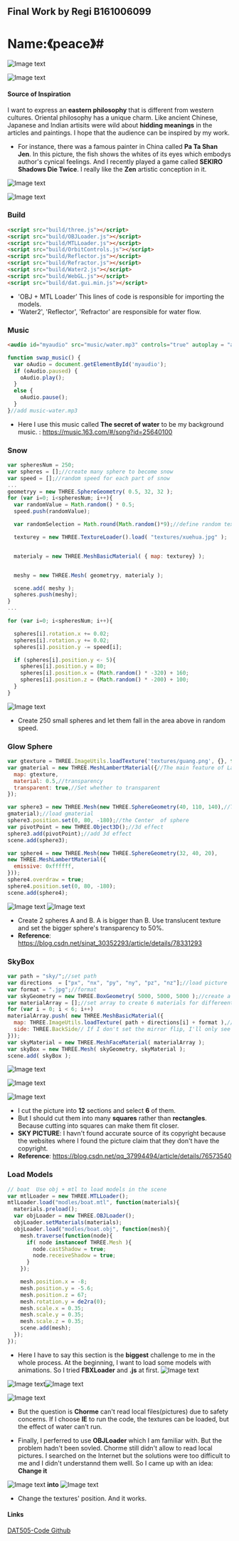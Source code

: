 ## Final Work by Regi B161006099 ##
# Name:《peace》#

![Image text](https://github.com/kevenie/DAT505-Code/blob/master/Qingyuan%20Xu%20-%20DAT505%20-%20Assignment/textures/pictures/final.jpg)

![Image text](https://github.com/kevenie/DAT505-Code/blob/master/Qingyuan%20Xu%20-%20DAT505%20-%20Assignment/textures/pictures/2.png)
#### Source of Inspiration ####

I want to express an **eastern philosophy** that is different from western cultures.
Oriental philosophy has a unique charm. Like ancient Chinese, Japanese and Indian artisits were wild about **hidding meanings** in the articles and paintings. I hope that the audience can be inspired by my work.
* For instance, there was a famous painter in China called **Pa Ta Shan Jen**. In this picture, the fish shows the whites of its eyes which embodys author's cynical feelings. And I recently played a game called **SEKIRO Shadows Die Twice**. I really like the **Zen** artistic conception in it.

![Image text](https://github.com/kevenie/DAT505-Code/blob/master/Qingyuan%20Xu%20-%20DAT505%20-%20Assignment/textures/pictures/badashanren.jpg)

![Image text](https://github.com/kevenie/DAT505-Code/blob/master/Qingyuan%20Xu%20-%20DAT505%20-%20Assignment/textures/pictures/SEKIRO.jpg)

### Build ###
```html
<script src="build/three.js"></script>
<script src="build/OBJLoader.js"></script>
<script src="build/MTLLoader.js"></script>
<script src="build/OrbitControls.js"></script>
<script src="build/Reflector.js"></script>
<script src="build/Refractor.js"></script>
<script src="build/Water2.js"></script>
<script src="build/WebGL.js"></script>
<script src="build/dat.gui.min.js"></script>
```

* 'OBJ + MTL Loader’ This lines of code is responsible for importing the models.
* 'Water2', 'Reflector', 'Refractor' are responsible for water flow.

### Music ###
```html
<audio id="myaudio" src="music/water.mp3" controls="true" autoplay = "autoplay" loop="true">
```
```javascript
function swap_music() {
  var oAudio = document.getElementById('myaudio');
  if (oAudio.paused) {
    oAudio.play();
  }
  else {
    oAudio.pause();
  }
}//add music-water.mp3
```

* Here I use this music called **The secret of water** to be my background music. : https://music.163.com/#/song?id=25640100

### Snow ###
```javascript
var spheresNum = 250;
var spheres = [];//create many sphere to become snow
var speed = [];//random speed for each part of snow
...
geometryy = new THREE.SphereGeometry( 0.5, 32, 32 );
for (var i=0; i<spheresNum; i++){
  var randomValue = Math.random() * 0.5;
  speed.push(randomValue);

  var randomSelection = Math.round(Math.random()*9);//define random texture

  texturey = new THREE.TextureLoader().load( "textures/xuehua.jpg" );


  materialy = new THREE.MeshBasicMaterial( { map: texturey} );


  meshy = new THREE.Mesh( geometryy, materialy );

  scene.add( meshy );
  spheres.push(meshy);
}
...

for (var i=0; i<spheresNum; i++){

  spheres[i].rotation.x += 0.02;
  spheres[i].rotation.y += 0.02;
  spheres[i].position.y -= speed[i];

  if (spheres[i].position.y <- 5){
    spheres[i].position.y = 80;
    spheres[i].position.x = (Math.random() * -320) + 160;
    spheres[i].position.z = (Math.random() * -200) + 100;
  }
}
```

![Image text](https://github.com/kevenie/DAT505-Code/blob/master/Qingyuan%20Xu%20-%20DAT505%20-%20Assignment/textures/pictures/snow.jpg)

* Create 250 small spheres and let them fall in the area above in random speed.

### Glow Sphere ###
```javascript
var gtexture = THREE.ImageUtils.loadTexture('textures/guang.png', {}, function () {});//add 'guang.png' texture
var gmaterial = new THREE.MeshLambertMaterial({//The main feature of Lambert material is that only diffuse reflection is considered.
  map: gtexture,
  material: 0.5,//transparency
  transparent: true,//Set whether to transparent
});

var sphere3 = new THREE.Mesh(new THREE.SphereGeometry(40, 110, 140),//The radius is 5, the fitting number of polygons, the fitting number of polygons
gmaterial);//load gmaterial
sphere3.position.set(0, 80, -180);//the Center  of sphere
var pivotPoint = new THREE.Object3D();//3d effect
sphere3.add(pivotPoint);//add 3d effect
scene.add(sphere3);

var sphere4 = new THREE.Mesh(new THREE.SphereGeometry(32, 40, 20),
new THREE.MeshLambertMaterial({
  emissive: 0xffffff,
}));
sphere4.overdraw = true;
sphere4.position.set(0, 80, -180);
scene.add(sphere4);
```
![Image text](https://github.com/kevenie/DAT505-Code/blob/master/Qingyuan%20Xu%20-%20DAT505%20-%20Assignment/textures/pictures/huiguang1.png)
![Image text](https://github.com/kevenie/DAT505-Code/blob/master/Qingyuan%20Xu%20-%20DAT505%20-%20Assignment/textures/pictures/huiguang2.jpg)
* Create 2 spheres A and B. A is bigger than B. Use translucent texture and set the bigger sphere's transparency to 50%.
* **Reference**: https://blog.csdn.net/sinat_30352293/article/details/78331293

### SkyBox ###
```javascript
var path = "sky/";//set path
var directions  = ["px", "nx", "py", "ny", "pz", "nz"];//load picture
var format = ".jpg";//format
var skyGeometry = new THREE.BoxGeometry( 5000, 5000, 5000 );//create a box with 5000,5000,5000
var materialArray = [];//set array to create 6 materials for differeent side
for (var i = 0; i < 6; i++)
materialArray.push( new THREE.MeshBasicMaterial({
  map: THREE.ImageUtils.loadTexture( path + directions[i] + format ),//Attach the texture to the image
  side: THREE.BackSide// If I don't set the mirror flip, I'll only see the dark, because I am inside the box
}));
var skyMaterial = new THREE.MeshFaceMaterial( materialArray );
var skyBox = new THREE.Mesh( skyGeometry, skyMaterial );
scene.add( skyBox );
```
![Image text](https://github.com/kevenie/DAT505-Code/blob/master/Qingyuan%20Xu%20-%20DAT505%20-%20Assignment/textures/pictures/sky.png)

![Image text](https://github.com/kevenie/DAT505-Code/blob/master/Qingyuan%20Xu%20-%20DAT505%20-%20Assignment/textures/pictures/nightsky.jpg)

![Image text](https://github.com/kevenie/DAT505-Code/blob/master/Qingyuan%20Xu%20-%20DAT505%20-%20Assignment/textures/pictures/nightsky.png)
* I cut the picture into **12** sections and select **6** of them.
* But I should cut them into many **squares** rather than **rectangles**. Because cutting into squares can make them fit closer.
* **SKY PICTURE**: I havn't found accurate source of its copyright because the websites where I found the picture claim that they don't have the copyright.
* **Reference**: https://blog.csdn.net/qq_37994494/article/details/76573540

### Load Models ###
```javascript
// boat  Use obj + mtl to load models in the scene
var mtlLoader = new THREE.MTLLoader();
mtlLoader.load("modles/boat.mtl", function(materials){
  materials.preload();
  var objLoader = new THREE.OBJLoader();
  objLoader.setMaterials(materials);
  objLoader.load("modles/boat.obj", function(mesh){
    mesh.traverse(function(node){
      if( node instanceof THREE.Mesh ){
        node.castShadow = true;
        node.receiveShadow = true;
      }
    });

    mesh.position.x = -8;
    mesh.position.y = -5.6;
    mesh.position.z = 67;
    mesh.rotation.y = de2ra(0);
    mesh.scale.x = 0.35;
    mesh.scale.y = 0.35;
    mesh.scale.z = 0.35;
    scene.add(mesh);
  });
});
```
* Here I have to say this section is the **biggest** challenge to me in the whole process. At the beginning, I want to load some models with animations. So I tried **FBXLoader** and **.js** at first.
![Image text](https://github.com/kevenie/DAT505-Code/blob/master/Qingyuan%20Xu%20-%20DAT505%20-%20Assignment/textures/pictures/fbx.png)

![Image text](https://github.com/kevenie/DAT505-Code/blob/master/Qingyuan%20Xu%20-%20DAT505%20-%20Assignment/textures/pictures/FBX.jpg)![Image text](https://github.com/kevenie/DAT505-Code/blob/master/Qingyuan%20Xu%20-%20DAT505%20-%20Assignment/textures/pictures/js.jpg)

![Image text](https://github.com/kevenie/DAT505-Code/blob/master/Qingyuan%20Xu%20-%20DAT505%20-%20Assignment/textures/pictures/choose.jpg)

* But the question is **Chorme** can't read local files(pictures) due to safety concerns. If I choose **IE** to run the code, the textures can be loaded, but the effect of water can't run.

* Finally, I perferred to use **OBJLoader** which I am familiar with. But the problem hadn't been sovled. Chorme still didn't allow to read local pictures. I searched on the Internet but the solutions were too difficult to me and I didn't understannd them welll. So I came up with an idea: **Change it**

![Image text](https://github.com/kevenie/DAT505-Code/blob/master/Qingyuan%20Xu%20-%20DAT505%20-%20Assignment/textures/pictures/mtl1.jpg)
**into**
![Image text](https://github.com/kevenie/DAT505-Code/blob/master/Qingyuan%20Xu%20-%20DAT505%20-%20Assignment/textures/pictures/mtl2.jpg)

* Change the textures' position. And it works.
#### Links ####
[DAT505-Code Github](https://github.com/kevenie/DAT505-Code)
